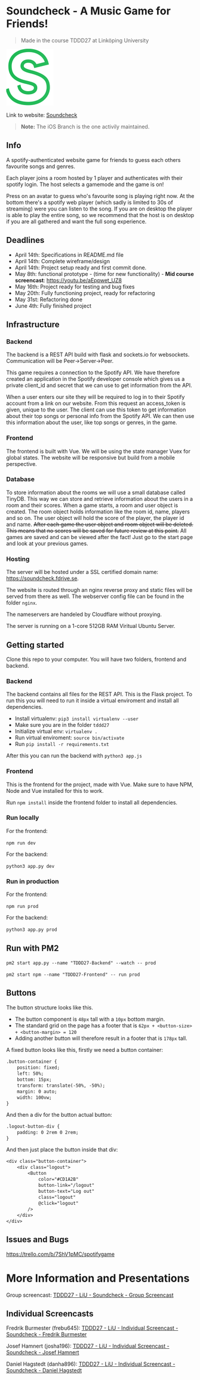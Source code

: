 # Soundcheck - A Music Game for Friends!
> Made in the course TDDD27 at Linköping University

![Soundcheck Logo](https://raw.githubusercontent.com/fredrikburmester/Soundcheck/master/frontend/src/assets/soundcheck-logo.png)

Link to website: [Soundcheck](https://soundcheckgame.com/)

> **Note:** The iOS Branch is the one activily maintained. 

## Info

A spotify-authenticated website game for friends to guess each others favourite songs and genres. 

Each player joins a room hosted by 1 player and authenticates with their spotify login. The host selects a gamemode and the game is on!

Press on an avatar to guess who's favourite song is playing right now. At the bottom there's a spotify web player (which sadly is limited to 30s of streaming) were you can listen to the song. If you are on desktop the player is able to play the entire song, so we recommend that the host is on desktop if you are all gathered and want the full song experience.

## Deadlines
- April 14th: Specifications in README.md file
- April 14th: Complete wireframe/design
- April 14th: Project setup ready and first commit done. 
- May 8th: functional prototype - (time for new functionality) - **Mid course screencast**: https://youtu.be/aEppwet_UZ8
- May 16th: Project ready for testing and bug fixes
- May 20th: Fully functioning project, ready for refactoring
- May 31st: Refactoring done
- June 4th: Fully finished project

## Infrastructure
### Backend
The backend is a REST API build with flask and sockets.io for websockets. Communication will be Peer->Server->Peer.

This game requires a connection to the Spotify API. We have therefore created an application in the Spotify developer console which gives us a private client_id and secret that we can use to get information from the API. 

When a user enters our site they will be required to log in to their Spotify account from a link on our website. From this request an access_token is given, unique to the user. The client can use this token to get information about their top songs or personal info from the Spotify API. We can then use this information about the user, like top songs or genres, in the game. 

### Frontend
The frontend is built with Vue. We will be using the state manager Vuex for global states. The website will be responsive but build from a mobile perspective. 

### Database
To store information about the rooms we will use a small database called TinyDB. This way we can store and retrieve information about the users in a room and their scores. When a game starts, a room and user object is created. The room object holds information like the room id, name, players and so on. The user object will hold the score of the player, the player id and name. ~~After each game the user object and room object will be deleted. This means that no scores will be saved for future review at this point.~~ All games are saved and can be viewed after the fact! Just go to the start page and look at your previous games.
### Hosting
The server will be hosted under a SSL certified domain name: https://soundcheck.fdrive.se. 

The website is routed through an nginx reverse proxy and static files will be served from there as well. The webserver config file can be found in the folder `nginx`. 

The nameservers are handeled by Cloudflare without proxying. 

The server is running on a 1-core 512GB RAM Viritual Ubuntu Server.

## Getting started

Clone this repo to your computer. You will have two folders, frontend and backend. 

### Backend
The backend contains all files for the REST API. This is the Flask project. To run this you will need to run it inside a virtual enviroment and install all dependencies. 

- Install virtualenv: `pip3 install virtualenv --user`
- Make sure you are in the folder `tddd27`
- Initialize virtual env: `virtualenv .`
- Run virtual enviroment: `source bin/activate`
- Run `pip install -r requirements.txt`

After this you can run the backend with `python3 app.js` 

### Frontend
This is the frontend for the project, made with Vue. Make sure to have NPM, Node and Vue installed for this to work.

Run `npm install` inside the frontend folder to install all dependencies. 

### Run locally 
For the frontend:

`npm run dev`

For the backend:

`python3 app.py dev`

### Run in production 
For the frontend:

`npm run prod`

For the backend:

`python3 app.py prod`

## Run with PM2

`pm2 start app.py --name "TDDD27-Backend" --watch -- prod`

`pm2 start npm --name "TDDD27-Frontend" -- run prod`

## Buttons
The button structure looks like this. 

- The button component is `48px` tall with a `10px` bottom margin. 
- The standard grid on the page has a footer that is `62px + <button-size> + <button-margin> = 120`
- Adding another button will therefore result in a footer that is `178px` tall.   

A fixed button looks like this, firstly we need a button container: 
```
.button-container {
    position: fixed;
    left: 50%;
    bottom: 15px;
    transform: translate(-50%, -50%);
    margin: 0 auto;
    width: 100vw;
}

```
And then a div for the button actual button: 
```
.logout-button-div {
    padding: 0 2rem 0 2rem;
}
```
And then just place the button inside that div: 
```
<div class="button-container">
    <div class="logout">
        <Button
            color="#CD1A2B"
            button-link="/logout"
            button-text="Log out"
            class="logout"
            @click="logout"
        />
    </div>
</div>
```

## Issues and Bugs
https://trello.com/b/7ShV1pMC/spotifygame

# More Information and Presentations 
Group screencast: [TDDD27 - LiU - Soundcheck - Group Screencast](https://youtu.be/Ds02lgNWZ20)

## Individual Screencasts 
Fredrik Burmester (frebu645): [TDDD27 - LiU - Individual Screencast - Soundcheck - Fredrik Burmester](https://youtu.be/DkEs84ja3XI)

Josef Hamnert (josha196): [TDDD27 - LiU - Individual Screencast - Soundcheck - Josef Hamnert](https://youtu.be/mitou7tS_KI)

Daniel Hagstedt (danha896): [TDDD27 - LiU - Individual Screencast - Soundcheck - Daniel Hagstedt](https://youtu.be/Jh9TE5do6Os)

